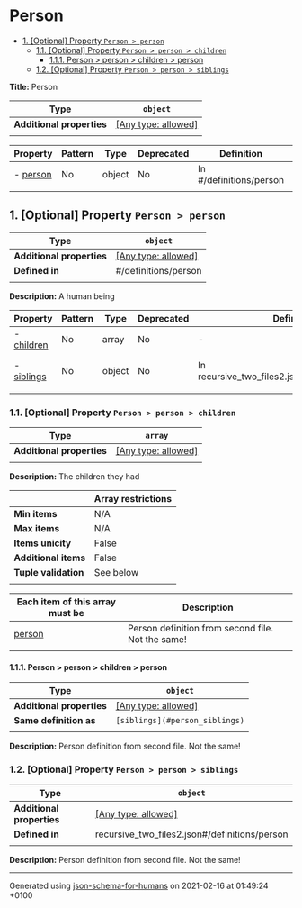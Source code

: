 # Person

- [1. [Optional] Property `Person > person`](#person)
  - [1.1. [Optional] Property `Person > person > children`](#person_children)
    - [1.1.1. Person > person > children > person](#autogenerated_heading_2)
  - [1.2. [Optional] Property `Person > person > siblings`](#person_siblings)

**Title:** Person

| Type                      | `object`                                                                  |
| ------------------------- | ------------------------------------------------------------------------- |
| **Additional properties** | [[Any type: allowed]](# "Additional Properties of any type are allowed.") |
|                           |                                                                           |

| Property             | Pattern | Type   | Deprecated | Definition              | Title/Description |
| -------------------- | ------- | ------ | ---------- | ----------------------- | ----------------- |
| - [person](#person ) | No      | object | No         | In #/definitions/person | A human being     |
|                      |         |        |            |                         |                   |

## <a name="person"></a>1. [Optional] Property `Person > person`

| Type                      | `object`                                                                  |
| ------------------------- | ------------------------------------------------------------------------- |
| **Additional properties** | [[Any type: allowed]](# "Additional Properties of any type are allowed.") |
| **Defined in**            | #/definitions/person                                                      |
|                           |                                                                           |

**Description:** A human being

| Property                        | Pattern | Type   | Deprecated | Definition                                       | Title/Description                                 |
| ------------------------------- | ------- | ------ | ---------- | ------------------------------------------------ | ------------------------------------------------- |
| - [children](#person_children ) | No      | array  | No         | -                                                | The children they had                             |
| - [siblings](#person_siblings ) | No      | object | No         | In recursive_two_files2.json#/definitions/person | Person definition from second file. Not the same! |
|                                 |         |        |            |                                                  |                                                   |

### <a name="person_children"></a>1.1. [Optional] Property `Person > person > children`

| Type                      | `array`                                                                   |
| ------------------------- | ------------------------------------------------------------------------- |
| **Additional properties** | [[Any type: allowed]](# "Additional Properties of any type are allowed.") |
|                           |                                                                           |

**Description:** The children they had

|                      | Array restrictions |
| -------------------- | ------------------ |
| **Min items**        | N/A                |
| **Max items**        | N/A                |
| **Items unicity**    | False              |
| **Additional items** | False              |
| **Tuple validation** | See below          |
|                      |                    |

| Each item of this array must be  | Description                                       |
| -------------------------------- | ------------------------------------------------- |
| [person](#person_children_items) | Person definition from second file. Not the same! |
|                                  |                                                   |

#### <a name="autogenerated_heading_2"></a>1.1.1. Person > person > children > person

| Type                      | `object`                                                                  |
| ------------------------- | ------------------------------------------------------------------------- |
| **Additional properties** | [[Any type: allowed]](# "Additional Properties of any type are allowed.") |
| **Same definition as**    | `[siblings](#person_siblings)`                                            |
|                           |                                                                           |

**Description:** Person definition from second file. Not the same!

### <a name="person_siblings"></a>1.2. [Optional] Property `Person > person > siblings`

| Type                      | `object`                                                                  |
| ------------------------- | ------------------------------------------------------------------------- |
| **Additional properties** | [[Any type: allowed]](# "Additional Properties of any type are allowed.") |
| **Defined in**            | recursive_two_files2.json#/definitions/person                             |
|                           |                                                                           |

**Description:** Person definition from second file. Not the same!

----------------------------------------------------------------------------------------------------------------------------
Generated using [json-schema-for-humans](https://github.com/coveooss/json-schema-for-humans) on 2021-02-16 at 01:49:24 +0100